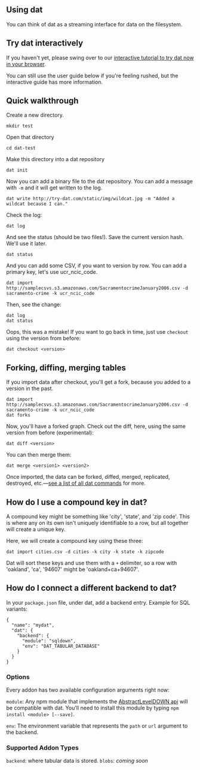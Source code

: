 ## Using dat

You can think of dat as a streaming interface for data on the filesystem.

## Try dat interactively

If you haven't yet, please swing over to our [interactive tutorial to try dat now in your browser](http://try-dat.com).

You can still use the user guide below if you're feeling rushed, but the interactive guide has more information.

## Quick walkthrough

Create a new directory.

```
mkdir test
```

Open that directory

```
cd dat-test
```

Make this directory into a dat repository

```
dat init
```

Now you can add a binary file to the dat repository. You can add a message with `-m` and it will get written to the log.

```
dat write http://try-dat.com/static/img/wildcat.jpg -m "Added a wildcat because I can."
```

Check the log:
```
dat log
```

And see the status (should be two files!). Save the current version hash. We'll use it later.
```
dat status
```

And you can add some CSV, if you want to version by row. You can add a primary key, let's use ucr_ncic_code.
```
dat import http://samplecsvs.s3.amazonaws.com/SacramentocrimeJanuary2006.csv -d sacramento-crime -k ucr_ncic_code
```

Then, see the change:
```
dat log
dat status
```

Oops, this was a mistake! If you want to go back in time, just use `checkout` using the version from before:
```
dat checkout <version>
```

## Forking, diffing, merging tables

If you import data after checkout, you'll get a fork, because you added to a version in the past.

```
dat import http://samplecsvs.s3.amazonaws.com/SacramentocrimeJanuary2006.csv -d sacramento-crime -k ucr_ncic_code
dat forks
```

Now, you'll have a forked graph. Check out the diff, here, using the same version from before (experimental):

```
dat diff <version>
```

You can then merge them:
```
dat merge <version1> <version2>
```

Once imported, the data can be forked, diffed, merged, replicated, destroyed, etc.—[see a list of all dat commands](https://github.com/maxogden/dat/blob/master/docs/cli-docs.md) for more.

## How do I use a compound key in dat?

A compound key might be something like 'city', 'state', and 'zip code'. This is where any on its own isn't uniquely identifiable to a row, but all together will create a unique key.

Here, we will create a compound key using these three:

```
dat import cities.csv -d cities -k city -k state -k zipcode
```

Dat will sort these keys and use them with a `+` delimiter, so a row with 'oakland', 'ca', '94607' might be 'oakland+ca+94607'.

## How do I connect a different backend to dat?

In your `package.json` file, under dat, add a backend entry. Example for SQL variants:

```
{
  "name": "mydat",
  "dat": {
    "backend": {
      "module": "sqldown",
      "env": "DAT_TABULAR_DATABASE"
    }
  }
}
```

### Options

Every addon has two available configuration arguments right now:

`module`: Any npm module that implements the [AbstractLevelDOWN api](https://github.com/Level/abstract-leveldown) will be compatible with dat. You'll need to install this module by typing `npm install <module> [--save]`.

`env`: The environment variable that represents the `path` or `url` argument to the backend.


### Supported Addon Types

`backend`: where tabular data is stored.
`blobs`: *coming soon*
